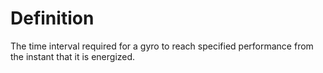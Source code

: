 # Definition

The time interval required for a gyro to reach specified performance
from the instant that it is energized.
